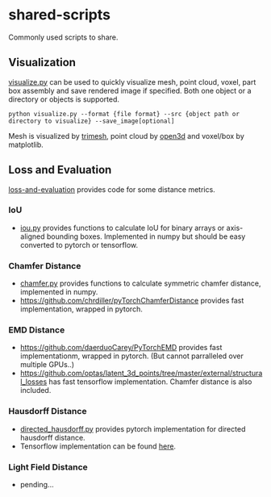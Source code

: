 # shared-scripts
Commonly used scripts to share.

## Visualization
[visualize.py](https://github.com/PKU-VCL-3DV/shared-scripts/blob/master/visualize.py) can be used to quickly visualize mesh, point cloud, voxel, part box assembly and save rendered image if specified. Both one object or a directory or objects is supported.  
```
python visualize.py --format {file format} --src {object path or directory to visualize} --save_image[optional]
```
Mesh is visualized by [trimesh](https://github.com/mikedh/trimesh), point cloud by [open3d](http://www.open3d.org) and voxel/box by matplotlib.

## Loss and Evaluation
[loss-and-evaluation](https://github.com/PKU-VCL-3DV/shared-scripts/tree/master/loss-and-evaluation) provides code for some distance metrics.
### IoU
- [iou.py](https://github.com/PKU-VCL-3DV/shared-scripts/tree/master/loss-and-evaluation/iou.py) provides functions to calculate IoU for binary arrays or axis-aligned bounding boxes. Implemented in numpy but should be easy converted to pytorch or tensorflow.
### Chamfer Distance
- [chamfer.py](https://github.com/PKU-VCL-3DV/shared-scripts/tree/master/loss-and-evaluation/chamfer.py) provides functions to calculate symmetric chamfer distance, implemented in numpy. 
- https://github.com/chrdiller/pyTorchChamferDistance provides fast implementation, wrapped in pytorch.
### EMD Distance
- https://github.com/daerduoCarey/PyTorchEMD provides fast implementationm, wrapped in pytorch. (But cannot parralleled over multiple GPUs..) 
- https://github.com/optas/latent_3d_points/tree/master/external/structural_losses has fast tensorflow implementation. Chamfer distance is also included.
### Hausdorff Distance
- [directed_hausdorff.py](https://github.com/PKU-VCL-3DV/shared-scripts/tree/master/loss-and-evaluation/directed_hausdorff.py) provides pytorch implementation for directed hausdorff distance.
- Tensorflow implementation can be found [here](https://github.com/xuelin-chen/pcl2pcl-gan-pub/blob/master/pc2pc/structural_losses_utils/tf_hausdorff_distance.py).
### Light Field Distance
- pending...
